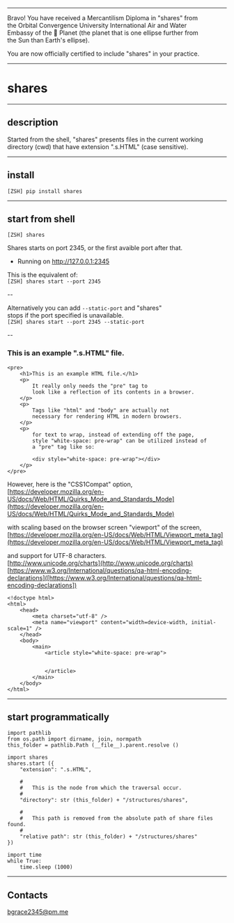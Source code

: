 

******

Bravo!  You have received a Mercantilism Diploma in "shares" from     
the Orbital Convergence University International Air and Water  
Embassy of the 🍊 Planet (the planet that is one ellipse further from  
the Sun than Earth's ellipse).  

You are now officially certified to include "shares" in your practice.  

******


# shares

---

## description
Started from the shell, "shares" presents files in the current working directory (cwd) that have extension ".s.HTML" (case sensitive).

---		
		
## install
`[ZSH] pip install shares`

---


## start from shell
`[ZSH] shares`

Shares starts on port 2345, or the first avaible port after that.  
 * Running on http://127.0.0.1:2345  

This is the equivalent of:   
`[ZSH] shares start --port 2345`   

--
  
Alternatively you can add `--static-port` and "shares"   
stops if the port specified is unavailable.  
`[ZSH] shares start --port 2345 --static-port`   

--

### This is an example ".s.HTML" file.


```
<pre>
	<h1>This is an example HTML file.</h1>
	<p>
		It really only needs the "pre" tag to    
		look like a reflection of its contents in a browser.   
	</p>   
	<p>
		Tags like "html" and "body" are actually not   
		necessary for rendering HTML in modern browsers.  
	</p>   
	<p>  
		for text to wrap, instead of extending off the page,    
		style "white-space: pre-wrap" can be utilized instead of 
		a "pre" tag like so:
		
		<div style="white-space: pre-wrap"></div>
	</p>
</pre>
```


However, here is the "CSS1Compat" option,   
[https://developer.mozilla.org/en-US/docs/Web/HTML/Quirks_Mode_and_Standards_Mode](https://developer.mozilla.org/en-US/docs/Web/HTML/Quirks_Mode_and_Standards_Mode)   

with scaling based on the browser screen "viewport" of the screen,  
[https://developer.mozilla.org/en-US/docs/Web/HTML/Viewport_meta_tag](https://developer.mozilla.org/en-US/docs/Web/HTML/Viewport_meta_tag)  

and support for UTF-8 characters.    
[http://www.unicode.org/charts](http://www.unicode.org/charts)    
[https://www.w3.org/International/questions/qa-html-encoding-declarations]([https://www.w3.org/International/questions/qa-html-encoding-declarations])     



```
<!doctype html>
<html>
	<head>	
		<meta charset="utf-8" />
		<meta name="viewport" content="width=device-width, initial-scale=1" />
	</head>
	<body>
		<main>
			<article style="white-space: pre-wrap">
				
			
			</article>
		</main>
	</body>
</html>
```

---

## start programmatically
```
import pathlib
from os.path import dirname, join, normpath
this_folder = pathlib.Path (__file__).parent.resolve ()

import shares
shares.start ({
	"extension": ".s.HTML",
	
	#
	#	This is the node from which the traversal occur.
	#
	"directory": str (this_folder) + "/structures/shares",
	
	#
	#	This path is removed from the absolute path of share files found.
	#
	"relative path": str (this_folder) + "/structures/shares"
})

import time
while True:
	time.sleep (1000)
```

---

## Contacts
bgrace2345@pm.me